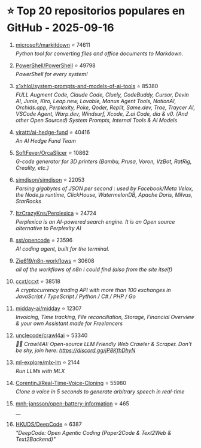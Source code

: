 # ⭐ Top 20 repositorios populares en GitHub - 2025-09-16

1. [microsoft/markitdown](https://github.com/microsoft/markitdown) ⭐ 74611  
   _Python tool for converting files and office documents to Markdown._

2. [PowerShell/PowerShell](https://github.com/PowerShell/PowerShell) ⭐ 49798  
   _PowerShell for every system!_

3. [x1xhlol/system-prompts-and-models-of-ai-tools](https://github.com/x1xhlol/system-prompts-and-models-of-ai-tools) ⭐ 85380  
   _FULL Augment Code, Claude Code, Cluely, CodeBuddy, Cursor, Devin AI, Junie, Kiro, Leap.new, Lovable, Manus Agent Tools, NotionAI, Orchids.app, Perplexity, Poke, Qoder, Replit, Same.dev, Trae, Traycer AI, VSCode Agent, Warp.dev, Windsurf, Xcode, Z.ai Code, dia & v0. (And other Open Sourced) System Prompts, Internal Tools & AI Models_

4. [virattt/ai-hedge-fund](https://github.com/virattt/ai-hedge-fund) ⭐ 40416  
   _An AI Hedge Fund Team_

5. [SoftFever/OrcaSlicer](https://github.com/SoftFever/OrcaSlicer) ⭐ 10862  
   _G-code generator for 3D printers (Bambu, Prusa, Voron, VzBot, RatRig, Creality, etc.)_

6. [simdjson/simdjson](https://github.com/simdjson/simdjson) ⭐ 22053  
   _Parsing gigabytes of JSON per second : used by Facebook/Meta Velox, the Node.js runtime, ClickHouse, WatermelonDB, Apache Doris, Milvus, StarRocks_

7. [ItzCrazyKns/Perplexica](https://github.com/ItzCrazyKns/Perplexica) ⭐ 24724  
   _Perplexica is an AI-powered search engine. It is an Open source alternative to Perplexity AI_

8. [sst/opencode](https://github.com/sst/opencode) ⭐ 23596  
   _AI coding agent, built for the terminal._

9. [Zie619/n8n-workflows](https://github.com/Zie619/n8n-workflows) ⭐ 30608  
   _all of the workflows of n8n i could find (also from the site itself)_

10. [ccxt/ccxt](https://github.com/ccxt/ccxt) ⭐ 38518  
   _A cryptocurrency trading API with more than 100 exchanges in JavaScript / TypeScript / Python / C# / PHP / Go_

11. [midday-ai/midday](https://github.com/midday-ai/midday) ⭐ 12307  
   _Invoicing, Time tracking, File reconciliation, Storage, Financial Overview & your own Assistant made for Freelancers_

12. [unclecode/crawl4ai](https://github.com/unclecode/crawl4ai) ⭐ 53340  
   _🚀🤖 Crawl4AI: Open-source LLM Friendly Web Crawler & Scraper. Don't be shy, join here: https://discord.gg/jP8KfhDhyN_

13. [ml-explore/mlx-lm](https://github.com/ml-explore/mlx-lm) ⭐ 2144  
   _Run LLMs with MLX_

14. [CorentinJ/Real-Time-Voice-Cloning](https://github.com/CorentinJ/Real-Time-Voice-Cloning) ⭐ 55980  
   _Clone a voice in 5 seconds to generate arbitrary speech in real-time_

15. [mnh-jansson/open-battery-information](https://github.com/mnh-jansson/open-battery-information) ⭐ 465  
   __

16. [HKUDS/DeepCode](https://github.com/HKUDS/DeepCode) ⭐ 6387  
   _"DeepCode: Open Agentic Coding (Paper2Code & Text2Web & Text2Backend)"_


<!-- Última actualización: 2025-09-16T08:05:41.585900 UTC -->